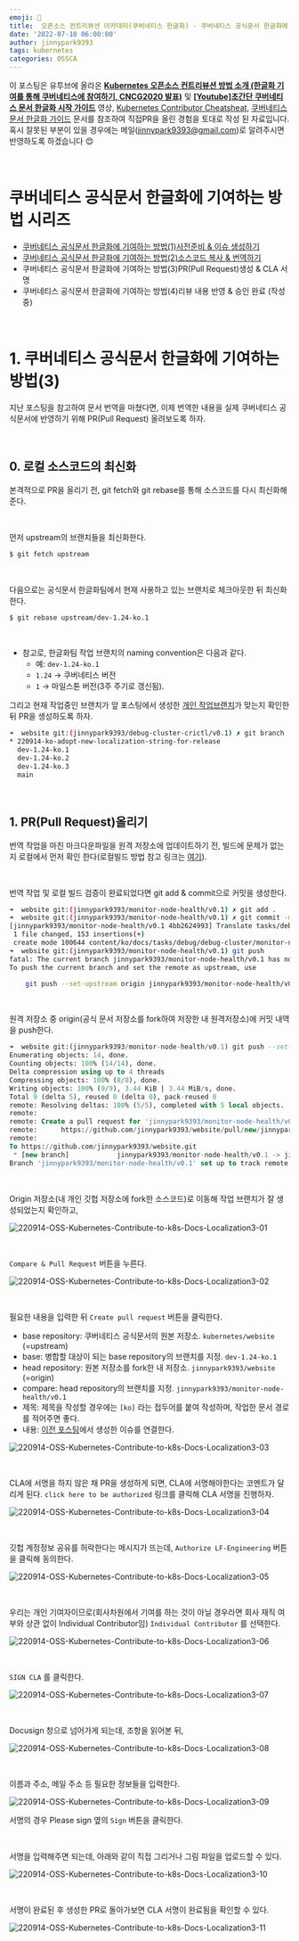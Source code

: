 ```yaml
---
emoji: 🔧
title:  오픈소스 컨트리뷰션 아카데미(쿠버네티스 한글화) - 쿠버네티스 공식문서 한글화에 기여하는 방법(1)사전준비 & 이슈 생성하기
date: '2022-07-10 06:00:00'
author: jinnypark9393
tags: kubernetes
categories: OSSCA
---
```


이 포스팅은 유투브에 올라온 **[Kubernetes 오픈소스 컨트리뷰션 방법 소개 (한글화 기여를 통해 쿠버네티스에 참여하기, CNCG2020 발표)](https://www.youtube.com/watch?v=2JiKkPv_IGs)** 및 **[[Youtube]초간단 쿠버네티스 문서 한글화 시작 가이드](https://www.youtube.com/watch?v=OTl8HBjxIhc)** 영상, [Kubernetes Contributor Cheatsheat](https://www.kubernetes.dev/docs/contributor-cheatsheet/), [쿠버네티스 문서 한글화 가이드](https://kubernetes.io/ko/docs/contribute/localization_ko/) 문서를 참조하여 직접PR을 올린 경험을 토대로 작성 된 자료입니다. 혹시 잘못된 부분이 있을 경우에는 메일(jinnypark9393@gmail.com)로 알려주시면 반영하도록 하겠습니다 😊 

<br/>

# **쿠버네티스 공식문서 한글화에 기여하는 방법 시리즈**

- [쿠버네티스 공식문서 한글화에 기여하는 방법(1)사전준비 & 이슈 생성하기](https://jinnypark9393.github.io/220710-ossca-kubernetes-docs-localization1/)
- [쿠버네티스 공식문서 한글화에 기여하는 방법(2)소스코드 복사 & 번역하기](https://jinnypark9393.github.io/220717-ossca-kubernetes-docs-localization2/)
- 쿠버네티스 공식문서 한글화에 기여하는 방법(3)PR(Pull Request)생성 & CLA 서명
- 쿠버네티스 공식문서 한글화에 기여하는 방법(4)리뷰 내용 반영 & 승인 완료 (작성중)

<br/>

# 1. 쿠버네티스 공식문서 한글화에 기여하는 방법(3)

지난 포스팅을 참고하여 문서 번역을 마쳤다면, 이제 번역한 내용을 실제 쿠버네티스 공식문서에 반영하기 위해 PR(Pull Request) 올려보도록 하자.

<br/>

## 0. 로컬 소스코드의 최신화

본격적으로 PR을 올리기 전, git fetch와 git rebase를 통해 소스코드를 다시 최신화해준다.

<br/>

먼저 upstream의 브랜치들을 최신화한다.

```bash
$ git fetch upstream
```

<br/>

다음으로는 공식문서 한글화팀에서 현재 사용하고 있는 브랜치로 체크아웃한 뒤 최신화한다.

```bash
$ git rebase upstream/dev-1.24-ko.1
```

<br/>

- 참고로, 한글화팀 작업 브랜치의 naming convention은 다음과 같다.
    - 예: `dev-1.24-ko.1`
    - `1.24` → 쿠버네티스 버전
    - `1` → 마일스톤 버전(3주 주기로 갱신됨).

그리고 현재 작업중인 브랜치가 앞 포스팅에서 생성한 [개인 작업브랜치](https://jinnypark9393.github.io/220717-ossca-kubernetes-docs-localization2/)가 맞는지 확인한 뒤 PR을 생성하도록 하자.

```bash
➜  website git:(jinnypark9393/debug-cluster-crictl/v0.1) ✗ git branch
* 220914-ko-adopt-new-localization-string-for-release
  dev-1.24-ko.1
  dev-1.24-ko.2
  dev-1.24-ko.3
  main
```

<br/>

## 1. PR(Pull Request)올리기

번역 작업을 마친 마크다운파일을 원격 저장소에 업데이트하기 전, 빌드에 문제가 없는지 로컬에서 먼저 확인 한다(로컬빌드 방법 참고 링크는 [여기](https://jinnypark9393.github.io/220709-ossca-kubernetes-hugo-local-build/)).

<br/>

번역 작업 및 로컬 빌드 검증이 완료되었다면 git add & commit으로 커밋을 생성한다.

```bash
➜  website git:(jinnypark9393/monitor-node-health/v0.1) ✗ git add .
➜  website git:(jinnypark9393/monitor-node-health/v0.1) ✗ git commit -m "Translate tasks/debug/debug-cluster/monitor-node-health into Korean"
[jinnypark9393/monitor-node-health/v0.1 4bb2624993] Translate tasks/debug/debug-cluster/monitor-node-health into Korean
 1 file changed, 153 insertions(+)
 create mode 100644 content/ko/docs/tasks/debug/debug-cluster/monitor-node-health.md
➜  website git:(jinnypark9393/monitor-node-health/v0.1) git push
fatal: The current branch jinnypark9393/monitor-node-health/v0.1 has no upstream branch.
To push the current branch and set the remote as upstream, use

    git push --set-upstream origin jinnypark9393/monitor-node-health/v0.1
```

<br/>

원격 저장소 중 origin(공식 문서 저장소를 fork하여 저장한 내 원격저장소)에 커밋 내역을 push한다.

```sql
➜  website git:(jinnypark9393/monitor-node-health/v0.1) git push --set-upstream origin jinnypark9393/monitor-node-health/v0.1
Enumerating objects: 14, done.
Counting objects: 100% (14/14), done.
Delta compression using up to 4 threads
Compressing objects: 100% (8/8), done.
Writing objects: 100% (9/9), 3.44 KiB | 3.44 MiB/s, done.
Total 9 (delta 5), reused 0 (delta 0), pack-reused 0
remote: Resolving deltas: 100% (5/5), completed with 5 local objects.
remote:
remote: Create a pull request for 'jinnypark9393/monitor-node-health/v0.1' on GitHub by visiting:
remote:      https://github.com/jinnypark9393/website/pull/new/jinnypark9393/monitor-node-health/v0.1
remote:
To https://github.com/jinnypark9393/website.git
 * [new branch]            jinnypark9393/monitor-node-health/v0.1 -> jinnypark9393/monitor-node-health/v0.1
Branch 'jinnypark9393/monitor-node-health/v0.1' set up to track remote branch 'jinnypark9393/monitor-node-health/v0.1' from 'origin'.
```

<br/>

Origin 저장소(내 개인 깃헙 저장소에 fork한 소스코드)로 이동해 작업 브랜치가 잘 생성되었는지 확인하고,

![220914-OSS-Kubernetes-Contribute-to-k8s-Docs-Localization3-01](./220914-OSS-Kubernetes-Contribute-to-k8s-Docs-Localization3-01.png)

<br/>

`Compare & Pull Request` 버튼을 누른다.

![220914-OSS-Kubernetes-Contribute-to-k8s-Docs-Localization3-02](./220914-OSS-Kubernetes-Contribute-to-k8s-Docs-Localization3-02.png)

<br/>

필요한 내용을 입력한 뒤 `Create pull request` 버튼을 클릭한다.

- base repository: 쿠버네티스 공식문서의 원본 저장소. `kubernetes/website` (=upstream)
- base: 병합할 대상이 되는 base repository의 브랜치를 지정. `dev-1.24-ko.1`
- head repository: 원본 저장소를 fork한 내 저장소. `jinnypark9393/website` (=origin)
- compare: head repository의 브랜치를 지정. `jinnypark9393/monitor-node-health/v0.1`
- 제목: 제목을 작성할 경우에는 `[ko]` 라는 접두어를 붙여 작성하며, 작업한 문서 경로를 적어주면 좋다.
- 내용: [이전 포스팅](https://jinnypark9393.github.io/220710-ossca-kubernetes-docs-localization1/)에서 생성한 이슈를 연결한다.

![220914-OSS-Kubernetes-Contribute-to-k8s-Docs-Localization3-03](./220914-OSS-Kubernetes-Contribute-to-k8s-Docs-Localization3-03.png)

<br/>

CLA에 서명을 하지 않은 채 PR을 생성하게 되면, CLA에 서명해야한다는 코멘트가 달리게 된다. `click here to be authorized` 링크를 클릭해 CLA 서명을 진행하자.

![220914-OSS-Kubernetes-Contribute-to-k8s-Docs-Localization3-04](./220914-OSS-Kubernetes-Contribute-to-k8s-Docs-Localization3-04.png)

<br/>

깃헙 계정정보 공유를 허락한다는 메시지가 뜨는데, `Authorize LF-Engineering` 버튼을 클릭해 동의한다.

![220914-OSS-Kubernetes-Contribute-to-k8s-Docs-Localization3-05](./220914-OSS-Kubernetes-Contribute-to-k8s-Docs-Localization3-05.png)

<br/>

우리는 개인 기여자이므로(회사차원에서 기여를 하는 것이 아닐 경우라면 회사 재직 여부와 상관 없이 Individual Contributor임) `Individual Contributor` 를 선택한다.

![220914-OSS-Kubernetes-Contribute-to-k8s-Docs-Localization3-06](./220914-OSS-Kubernetes-Contribute-to-k8s-Docs-Localization3-06.png)

<br/>

`SIGN CLA` 를 클릭한다.

![220914-OSS-Kubernetes-Contribute-to-k8s-Docs-Localization3-07](./220914-OSS-Kubernetes-Contribute-to-k8s-Docs-Localization3-07.png)

<br/>

Docusign 창으로 넘어가게 되는데, 조항을 읽어본 뒤,

![220914-OSS-Kubernetes-Contribute-to-k8s-Docs-Localization3-08](./220914-OSS-Kubernetes-Contribute-to-k8s-Docs-Localization3-08.png)

<br/>

이름과 주소, 메일 주소 등 필요한 정보들을 입력한다.

![220914-OSS-Kubernetes-Contribute-to-k8s-Docs-Localization3-09](./220914-OSS-Kubernetes-Contribute-to-k8s-Docs-Localization3-09.png)

서명의 경우 Please sign 옆의 `Sign` 버튼을 클릭한다.

<br/>

서명을 입력해주면 되는데, 아래와 같이 직접 그리거나 그림 파일을 업로드할 수 있다.

![220914-OSS-Kubernetes-Contribute-to-k8s-Docs-Localization3-10](./220914-OSS-Kubernetes-Contribute-to-k8s-Docs-Localization3-10.png)

<br/>

서명이 완료된 후 생성한 PR로 돌아가보면 CLA 서명이 완료됨을 확인할 수 있다.

![220914-OSS-Kubernetes-Contribute-to-k8s-Docs-Localization3-11](./220914-OSS-Kubernetes-Contribute-to-k8s-Docs-Localization3-11.png)

<br/>